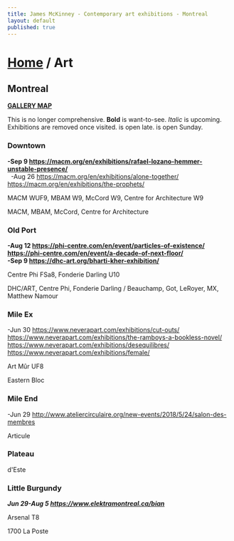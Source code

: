 ```yaml
---
title: James McKinney - Contemporary art exhibitions - Montreal
layout: default
published: true
---
```


# [Home](/) / Art

## Montreal

**[GALLERY MAP](https://www.google.com/maps/d/u/0/edit?mid=1pKDvWCvnInNN2igV2ruxxL_srzE)**

This is no longer comprehensive. <span class="glyphicon glyphicon-info-sign" aria-hidden="true"></span> <strong>Bold</strong> is want-to-see. <em>Italic</em> is upcoming. Exhibitions are removed once visited. <span class="glyphicon glyphicon-time" aria-hidden="true"></span> is open late. <span class="glyphicon glyphicon-calendar" aria-hidden="true"></span> is open Sunday.

### Downtown

**-Sep 9 <https://macm.org/en/exhibitions/rafael-lozano-hemmer-unstable-presence/>**  
  -Aug 26 <https://macm.org/en/exhibitions/alone-together/> <https://macm.org/en/exhibitions/the-prophets/>  

<span class="glyphicon glyphicon-time" aria-hidden="true"></span> MACM WUF9, MBAM W9, McCord W9, Centre for Architecture W9

<span class="glyphicon glyphicon-calendar" aria-hidden="true"></span> MACM, MBAM, McCord, Centre for Architecture

### Old Port

**-Aug 12 <https://phi-centre.com/en/event/particles-of-existence/> <https://phi-centre.com/en/event/a-decade-of-next-floor/>**  
**-Sep 9 <https://dhc-art.org/bharti-kher-exhibition/>**  

<span class="glyphicon glyphicon-time" aria-hidden="true"></span> Centre Phi FSa8, Fonderie Darling U10

<span class="glyphicon glyphicon-calendar" aria-hidden="true"></span> DHC/ART, Centre Phi, Fonderie Darling / Beauchamp, Got, LeRoyer, MX, Matthew Namour

### Mile Ex

-Jun 30 <https://www.neverapart.com/exhibitions/cut-outs/> <https://www.neverapart.com/exhibitions/the-ramboys-a-bookless-novel/> <https://www.neverapart.com/exhibitions/desequilibres/> <https://www.neverapart.com/exhibitions/female/>  

<span class="glyphicon glyphicon-time" aria-hidden="true"></span> Art Mûr UF8

<span class="glyphicon glyphicon-calendar" aria-hidden="true"></span> Eastern Bloc

### Mile End

-Jun 29 <http://www.ateliercirculaire.org/new-events/2018/5/24/salon-des-membres>  

<span class="glyphicon glyphicon-calendar" aria-hidden="true"></span> Articule

### Plateau

<span class="glyphicon glyphicon-calendar" aria-hidden="true"></span> d'Este

### Little Burgundy

_**Jun 29-Aug 5 <https://www.elektramontreal.ca/bian>**_  

<span class="glyphicon glyphicon-time" aria-hidden="true"></span> Arsenal T8

<span class="glyphicon glyphicon-calendar" aria-hidden="true"></span> 1700 La Poste
